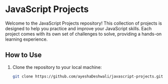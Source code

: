 # JavaScript Projects

Welcome to the JavaScript Projects repository! This collection of projects is designed to help you practice and improve your JavaScript skills. Each project comes with its own set of challenges to solve, providing a hands-on learning experience.

## How to Use

1. Clone the repository to your local machine:

   ```bash
   git clone https://github.com/ayeshaDeshwali/javascript-projects.git
